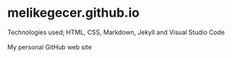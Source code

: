 # melikegecer.github.io
Technologies used; HTML, CSS, Markdown, Jekyll and Visual Studio Code
<br>
<br>
My personal GitHub web site
